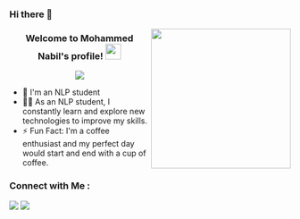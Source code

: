 ### Hi there 👋

<img width="250" align="right" src="https://c.tenor.com/_DOBjnGspYAAAAAM/code-coding.gif">

<h3 align="center">
  Welcome to Mohammed Nabil's profile!
  <img src="https://media.giphy.com/media/hvRJCLFzcasrR4ia7z/giphy.gif" width="28">
</h3>

<!-- Typing SVG by DenverCoder1 - https://github.com/DenverCoder1/readme-typing-svg -->
<p align="center">
  <a href="https://github.com/DenverCoder1/readme-typing-svg"><img src="https://readme-typing-svg.herokuapp.com/?lines=Data%20Engineer%20student%20;Always%20learning%20new%20things&font=Fira%20Code&center=true&width=440&height=45&color=f75c7e&vCenter=true&size=22"></a>
</p> 


- 🏢 I'm an NLP student
- 👨‍💻 As an NLP student, I constantly learn and explore new technologies to improve my skills.
- ⚡ Fun Fact: I'm a coffee enthusiast and my perfect day would start and end with a cup of coffee.

### Connect with Me :

<a href="https://linkedin.com/in/muhammed-nabil950" target="_blank"><img src="https://img.shields.io/badge/Mohammed%40Nabil-0077B5?style=for-the-badge&logo=Linkedin&logoColor=white"/></a>
<a href="https://twitter.com/mnabilm58" target="_blank"><img src="https://img.shields.io/badge/-Mohammed%40Nabil-0077B5?style=for-the-badge&logo=twitter&logoColor=white"/></a>


